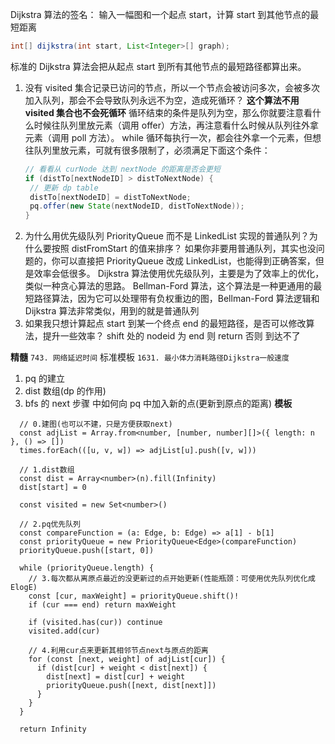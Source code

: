 Dijkstra 算法的签名：
输入一幅图和一个起点 start，计算 start 到其他节点的最短距离

```JAVA
int[] dijkstra(int start, List<Integer>[] graph);
```

标准的 Dijkstra 算法会把从起点 start 到所有其他节点的最短路径都算出来。

1. 没有 visited 集合记录已访问的节点，所以一个节点会被访问多次，会被多次加入队列，那会不会导致队列永远不为空，造成死循环？
   **这个算法不用 visited 集合也不会死循环**
   循环结束的条件是队列为空，那么你就要注意看什么时候往队列里放元素（调用 offer）方法，再注意看什么时候从队列往外拿元素（调用 poll 方法）。
   while 循环每执行一次，都会往外拿一个元素，但想往队列里放元素，可就有很多限制了，必须满足下面这个条件：
   ```JAVA
   // 看看从 curNode 达到 nextNode 的距离是否会更短
   if (distTo[nextNodeID] > distToNextNode) {
    // 更新 dp table
    distTo[nextNodeID] = distToNextNode;
    pq.offer(new State(nextNodeID, distToNextNode));
   }
   ```
2. 为什么用优先级队列 PriorityQueue 而不是 LinkedList 实现的普通队列？为什么要按照 distFromStart 的值来排序？
   如果你非要用普通队列，其实也没问题的，你可以直接把 PriorityQueue 改成 LinkedList，也能得到正确答案，但是效率会低很多。
   Dijkstra 算法使用优先级队列，主要是为了效率上的优化，类似一种贪心算法的思路。
   Bellman-Ford 算法，这个算法是一种更通用的最短路径算法，因为它可以处理带有负权重边的图，Bellman-Ford 算法逻辑和 Dijkstra 算法非常类似，用到的就是普通队列
3. 如果我只想计算起点 start 到某一个终点 end 的最短路径，是否可以修改算法，提升一些效率？
   shift 处的 nodeid 为 end 则 return
   否则 到达不了

**精髓**
`743. 网络延迟时间` 标准模板
`1631. 最小体力消耗路径Dijkstra一般速度`

1. pq 的建立
2. dist 数组(dp 的作用)
3. bfs 的 next 步骤 中如何向 pq 中加入新的点(更新到原点的距离)
   **模板**

```JS
  // 0.建图(也可以不建，只是方便获取next)
  const adjList = Array.from<number, [number, number][]>({ length: n  }, () => [])
  times.forEach(([u, v, w]) => adjList[u].push([v, w]))

  // 1.dist数组
  const dist = Array<number>(n).fill(Infinity)
  dist[start] = 0

  const visited = new Set<number>()

  // 2.pq优先队列
  const compareFunction = (a: Edge, b: Edge) => a[1] - b[1]
  const priorityQueue = new PriorityQueue<Edge>(compareFunction)
  priorityQueue.push([start, 0])

  while (priorityQueue.length) {
    // 3.每次都从离原点最近的没更新过的点开始更新(性能瓶颈：可使用优先队列优化成ElogE)
    const [cur, maxWeight] = priorityQueue.shift()!
    if (cur === end) return maxWeight

    if (visited.has(cur)) continue
    visited.add(cur)

    // 4.利用cur点来更新其相邻节点next与原点的距离
    for (const [next, weight] of adjList[cur]) {
      if (dist[cur] + weight < dist[next]) {
        dist[next] = dist[cur] + weight
        priorityQueue.push([next, dist[next]])
      }
    }
  }

  return Infinity

```
